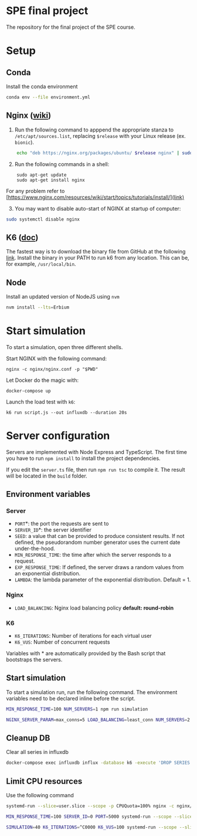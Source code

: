 # SPE final project
The repository for the final project of the SPE course.

# Setup

## Conda
Install the conda environment

```bash
conda env --file environment.yml
```

## Nginx ([wiki](https://www.nginx.com/resources/wiki/start/))

1. Run the following command to apppend the appropriate stanza to `/etc/apt/sources.list`, replacing `$release` with your Linux release (ex. `bionic`).
```bash
    echo "deb https://nginx.org/packages/ubuntu/ $release nginx" | sudo tee /etc/apt/sources.list.d/nginx.list
```
2. Run the following commands in a shell:
```
    sudo apt-get update
    sudo apt-get install nginx
```
For any problem refer to [https://www.nginx.com/resources/wiki/start/topics/tutorials/install/](link)

3. You may want to disable auto-start of NGINX at startup of computer:
```bash
sudo systemctl disable nginx
```

## K6 ([doc](https://k6.io/docs/))

The fastest way is to download the binary file from GitHub at the following [link](https://github.com/loadimpact/k6/releases). Install the binary in your PATH to run k6 from any location. This can be, for example, `/usr/local/bin`.


## Node

Install an updated version of NodeJS using `nvm`
```bash
nvm install --lts=Erbium
```

# Start simulation

To start a simulation, open three different shells.

Start NGINX with the following command:
```
nginx -c nginx/nginx.conf -p "$PWD"
```

Let Docker do the magic with:
```
docker-compose up
```

Launch the load test with `k6`:
```
k6 run script.js --out influxdb --duration 20s
```

# Server configuration

Servers are implemented with Node Express and TypeScript.
The first time you have to run `npm install` to install the project dependencies.

If you edit the `server.ts` file, then run `npm run tsc` to compile it. The result will be located in the `build` folder.

## Environment variables
### Server
* `PORT`*: the port the requests are sent to
* `SERVER_ID`*: the server identifier
* `SEED`: a value that can be provided to produce consistent results. If not defined, the pseudorandom number generator uses the current date under-the-hood.
* `MIN_RESPONSE_TIME`: the time after which the server responds to a request.
* `EXP_RESPONSE_TIME`: If defined, the server draws a random values from an exponential distribution.
* `LAMBDA`: the lambda parameter of the exponential distribution. Default = 1.

### Nginx
* `LOAD_BALANCING`: Nginx load balancing policy __default: round-robin__

### K6
* `K6_ITERATIONS`: Number of iterations for each virtual user
* `K6_VUS`: Number of concurrent requests


Variables with * are automatically provided by the Bash script that bootstraps the servers.

## Start simulation
To start a simulation run, run the following command.
The environment variables need to be declared inline before the script.

```bash
MIN_RESPONSE_TIME=100 NUM_SERVERS=1 npm run simulation

NGINX_SERVER_PARAM=max_conns=5 LOAD_BALANCING=least_conn NUM_SERVERS=2 MIN_RESPONSE_TIME=100 EXP_RESPONSE_TIME=true K6_ITERATIONS=10000 K6_VUS=20 LAMBDA=0.01 SEED=10 K6_RPS=100 npm run simulation
```


## Cleanup DB
Clear all series in influxdb
```bash
docker-compose exec influxdb influx -database k6 -execute 'DROP SERIES FROM /.*/'
```

## Limit CPU resources

Use the following command

```bash
systemd-run --slice=user.slice --scope -p CPUQuota=100% nginx -c nginx/nginx.conf -p "$PWD"

MIN_RESPONSE_TIME=100 SERVER_ID=0 PORT=5000 systemd-run --scope --slice=user.slice -p CPUQuota=100% node build/server.js

SIMULATION=40 K6_ITERATIONS=^C0000 K6_VUS=100 systemd-run --scope --slice=user.slice -p CPUQuota=100% k6 run -o influxdb src/http_requests.js
```